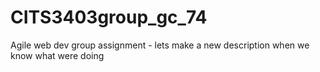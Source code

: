 # CITS3403group_gc_74
Agile web dev group assignment - lets make a new description when we know what were doing 
